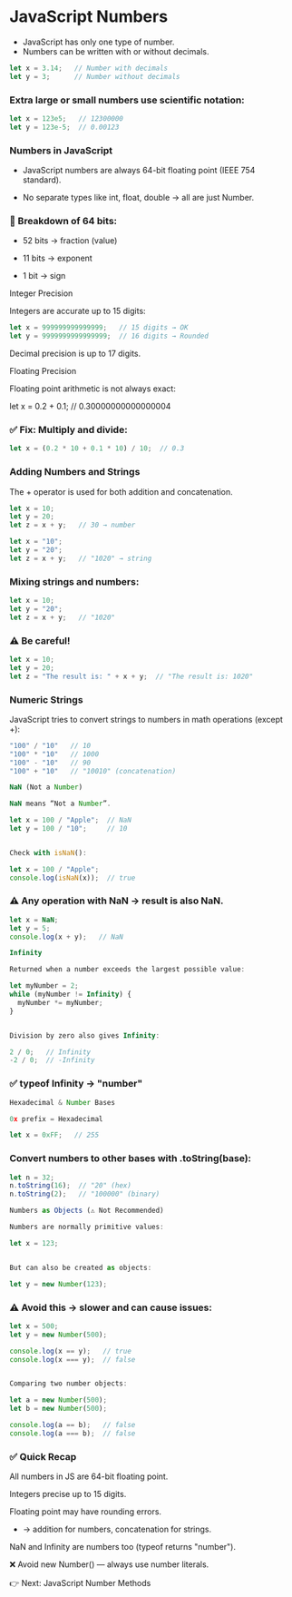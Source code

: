# JavaScript Numbers

- JavaScript has only one type of number.
- Numbers can be written with or without decimals.
```js
let x = 3.14;   // Number with decimals
let y = 3;      // Number without decimals
```

### Extra large or small numbers use scientific notation:
```js
let x = 123e5;   // 12300000
let y = 123e-5;  // 0.00123
```
### Numbers in JavaScript

- JavaScript numbers are always 64-bit floating point (IEEE 754 standard).

- No separate types like int, float, double → all are just Number.

### 🧩 Breakdown of 64 bits:

- 52 bits → fraction (value)

- 11 bits → exponent

- 1 bit → sign

Integer Precision

Integers are accurate up to 15 digits:
```js
let x = 999999999999999;   // 15 digits → OK
let y = 9999999999999999;  // 16 digits → Rounded
```

Decimal precision is up to 17 digits.

Floating Precision

Floating point arithmetic is not always exact:

let x = 0.2 + 0.1;   // 0.30000000000000004


### ✅ Fix: Multiply and divide:
```js
let x = (0.2 * 10 + 0.1 * 10) / 10;  // 0.3
```
### Adding Numbers and Strings

The + operator is used for both addition and concatenation.
```js
let x = 10;
let y = 20;
let z = x + y;   // 30 → number

let x = "10";
let y = "20";
let z = x + y;   // "1020" → string
```

### Mixing strings and numbers:
```js
let x = 10;
let y = "20";
let z = x + y;   // "1020"
```

### ⚠️ Be careful!
```js
let x = 10;
let y = 20;
let z = "The result is: " + x + y;  // "The result is: 1020"
```
### Numeric Strings

JavaScript tries to convert strings to numbers in math operations (except +):
```js
"100" / "10"   // 10
"100" * "10"   // 1000
"100" - "10"   // 90
"100" + "10"   // "10010" (concatenation)

NaN (Not a Number)

NaN means “Not a Number”.

let x = 100 / "Apple";  // NaN
let y = 100 / "10";     // 10


Check with isNaN():

let x = 100 / "Apple";
console.log(isNaN(x));  // true
```

### ⚠️ Any operation with NaN → result is also NaN.
```js
let x = NaN;
let y = 5;
console.log(x + y);   // NaN

Infinity

Returned when a number exceeds the largest possible value:

let myNumber = 2;
while (myNumber != Infinity) {
  myNumber *= myNumber;
}


Division by zero also gives Infinity:

2 / 0;   // Infinity
-2 / 0;  // -Infinity
```

### ✅ typeof Infinity → "number"
```js
Hexadecimal & Number Bases

0x prefix = Hexadecimal

let x = 0xFF;   // 255
```

### Convert numbers to other bases with .toString(base):
```js
let n = 32;
n.toString(16);  // "20" (hex)
n.toString(2);   // "100000" (binary)

Numbers as Objects (⚠️ Not Recommended)

Numbers are normally primitive values:

let x = 123;


But can also be created as objects:

let y = new Number(123);
```

### ⚠️ Avoid this → slower and can cause issues:
```js
let x = 500;
let y = new Number(500);

console.log(x == y);   // true
console.log(x === y);  // false


Comparing two number objects:

let a = new Number(500);
let b = new Number(500);

console.log(a == b);   // false
console.log(a === b);  // false
```
### ✅ Quick Recap

All numbers in JS are 64-bit floating point.

Integers precise up to 15 digits.

Floating point may have rounding errors.

+ → addition for numbers, concatenation for strings.

NaN and Infinity are numbers too (typeof returns "number").

❌ Avoid new Number() — always use number literals.

👉 Next: JavaScript Number Methods
